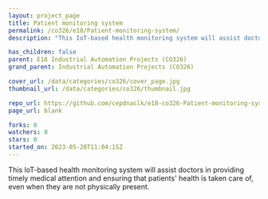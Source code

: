```yaml
---
layout: project_page
title: Patient monitoring system
permalink: /co326/e18/Patient-monitoring-system/
description: "This IoT-based health monitoring system will assist doctors in providing timely medical attention and ensuring that patients' health is taken care of, even when they are not physically present."

has_children: false
parent: E18 Industrial Automation Projects (CO326)
grand_parent: Industrial Automation Projects (CO326)

cover_url: /data/categories/co326/cover_page.jpg
thumbnail_url: /data/categories/co326/thumbnail.jpg

repo_url: https://github.com/cepdnaclk/e18-co326-Patient-monitoring-system
page_url: blank

forks: 0
watchers: 0
stars: 0
started_on: 2023-05-20T11:04:15Z
---
```

This IoT-based health monitoring system will assist doctors in providing timely medical attention and ensuring that patients' health is taken care of, even when they are not physically present.

